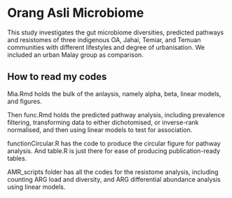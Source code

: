 # Orang Asli Microbiome
This study investigates the gut microbiome diversities, predicted pathways and resistomes of three indigenous OA, Jahai, Temiar, and Temuan communities with different lifestyles and degree of urbanisation. We included an urban Malay group as comparison. 

## How to read my codes
Mia.Rmd holds the bulk of the anlaysis, namely alpha, beta, linear models, and figures. 

Then func.Rmd holds the predicted pathway analysis, including prevalence filtering, transforming data to either dichotomised, or inverse-rank normalised, and then using linear models to test for association. 

functionCircular.R has the code to produce the circular figure for pathway analysis. And table.R is just there for ease of producing publication-ready tables.

AMR_scripts folder has all the codes for the resistome analysis, including counting ARG load and diversity, and ARG differential abundance analysis using linear models. 

